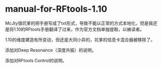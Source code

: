 # manual-for-RFtools-1.10
McJty很坑爹的把手册写成了txt形式，导致不能以正常的方式本地化，但是我还是将1.10的RFtools手册翻译了过来，作为官方文档单独提取，以飨读者。

1.10的维度建造有所变动，但还是大同小异的，坑爹的信息卡混合器被移除了。

添加对Deep Resonance（深度共振）的说明。

添加对RFtools Control的说明。
